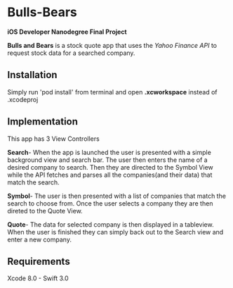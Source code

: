 # Bulls-Bears
**iOS Developer Nanodegree Final Project**


**Bulls and Bears** is a stock quote app that uses the _Yahoo Finance API_ to request stock data for a searched company.







## Installation
Simply run 'pod install' from terminal and open **.xcworkspace** instead of .xcodeproj







## Implementation
This app has 3 View Controllers

**Search**- When the app is launched the user is presented with a simple background view and search bar. The user then enters the name of a desired company to search. Then they are directed to the Symbol View while the API fetches and parses all the companies(and their data) that match the search.

**Symbol**- The user is then presented with a list of companies that match the search to choose from. Once the user selects a company they are then direted to the Quote View.

**Quote**- The data for selected company is then displayed in a tableview. When the user is finished they can simply back out to the Search view and enter a new company.









## Requirements
Xcode 8.0 - Swift 3.0
